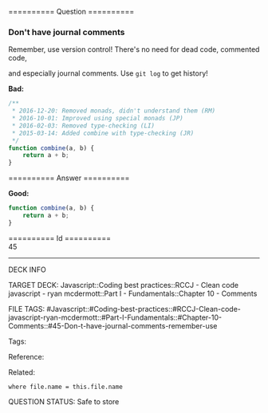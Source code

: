 ========== Question ==========  

### Don't have journal comments

Remember, use version control! There's no need for dead code, commented code,

and especially journal comments. Use `git log` to get history!

**Bad:**

```javascript
/**
 * 2016-12-20: Removed monads, didn't understand them (RM)
 * 2016-10-01: Improved using special monads (JP)
 * 2016-02-03: Removed type-checking (LI)
 * 2015-03-14: Added combine with type-checking (JR)
 */
function combine(a, b) {
    return a + b;
}
```  

========== Answer ==========  

**Good:**

```javascript
function combine(a, b) {
    return a + b;
}
```

========== Id ==========  
45

---

DECK INFO

TARGET DECK: Javascript::Coding best practices::RCCJ - Clean code javascript - ryan mcdermott::Part I - Fundamentals::Chapter 10 - Comments

FILE TAGS: #Javascript::#Coding-best-practices::#RCCJ-Clean-code-javascript-ryan-mcdermott::#Part-I-Fundamentals::#Chapter-10-Comments::#45-Don-t-have-journal-comments-remember-use

Tags:

Reference:

Related:

```dataview
where file.name = this.file.name
```
QUESTION STATUS: Safe to store
